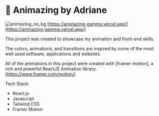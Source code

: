 # 🚀 Animazing by Adriane

![animazing_no_bg](https://github.com/AdrianeDriane/Animazing/assets/99315498/03cb853f-b382-4037-9f07-fb908ca05c38)
[https://animazing-gamma.vercel.app/](https://animazing-gamma.vercel.app/)

This project was created to showcase my animation and front-end skills.

The colors, animations, and transitions are inspired by some of the most well used software, applications and websites.

All of the animations in this project were created with [framer-motion], a rich and powerful ReactJS Animation library.(https://www.framer.com/motion/)

Tech Stack:
- React.js
- Javascript
- Tailwind CSS
- Framer Motion
